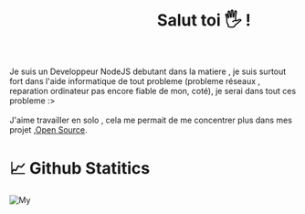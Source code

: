 # &nbsp;&nbsp;&nbsp;&nbsp;&nbsp;&nbsp;&nbsp;&nbsp;&nbsp;&nbsp;&nbsp;&nbsp;&nbsp;&nbsp;&nbsp;&nbsp;&nbsp;&nbsp;&nbsp;&nbsp;&nbsp;&nbsp;&nbsp;&nbsp;&nbsp;&nbsp;&nbsp;&nbsp;&nbsp;&nbsp;&nbsp;&nbsp;&nbsp;&nbsp;&nbsp;&nbsp;&nbsp;&nbsp; Salut toi 🖐️ ! &nbsp;&nbsp;&nbsp;&nbsp;&nbsp;&nbsp;&nbsp;&nbsp;&nbsp;&nbsp;&nbsp;&nbsp;&nbsp;

Je suis un Developpeur NodeJS debutant dans la matiere , je suis surtout fort dans l'aide informatique de tout probleme (probleme réseaux , reparation ordinateur pas encore fiable de mon, coté), je serai dans tout ces probleme :> <br />
<br />
 J'aime travailler en solo , cela me permait de me concentrer plus dans mes projet ,[Open Source](https://opensource.com/resources/what-open-source "OpenSource").



# 📈 Github Statitics
![My](https://github-readme-stats.vercel.app/api?username=zoullien&show_icons=true&theme=dark)
